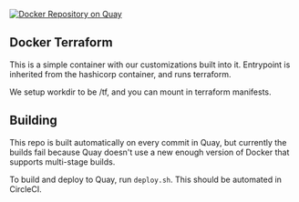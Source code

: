 [![Docker Repository on Quay](https://quay.io/repository/getpantheon/terraform/status "Docker Repository on Quay")](https://quay.io/repository/getpantheon/terraform)

Docker Terraform
----------------

This is a simple container with our customizations built into it.
Entrypoint is inherited from the hashicorp container, and runs terraform.

We setup workdir to be /tf, and you can mount in terraform manifests.

## Building

This repo is built automatically on every commit in Quay, but currently the builds fail because Quay doesn't use a new enough version of Docker that supports multi-stage builds.

To build and deploy to Quay, run `deploy.sh`. This should be automated in CircleCI.

